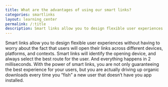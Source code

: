 ```yaml
---
title: What are the advantages of using our smart links?
categories: smartlinks
layout: learning_center
permalink: /:title
description: Smart links allow you to design flexible user experiences without having to worry about the fact that users will open their links across different devices, platforms, and contexts.
---
```


Smart links allow you to design flexible user experiences without having to worry about the fact that users will open their links across different devices, platforms, and contexts. Smart links will identify the opening device, and always select the best route for the user. And everything happens in 2 milliseconds. With the power of smart links, you are not only guaranteeing the best experience for your users, but you are actually driving up organic downloads every time you “fish” a new user that doesn’t have you app installed.



